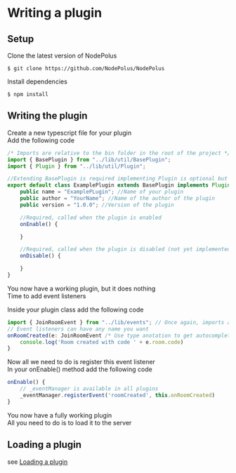 # Writing a plugin
## Setup
Clone the latest version of NodePolus
```shell
$ git clone https://github.com/NodePolus/NodePolus
```
Install dependencies
```shell
$ npm install
```
## Writing the plugin
Create a new typescript file for your plugin\
Add the following code
```typescript
/* Imports are relative to the bin folder in the root of the project */
import { BasePlugin } from "../lib/util/BasePlugin";
import { Plugin } from "../lib/util/Plugin";

//Extending BasePlugin is required implementing Plugin is optional but recommended
export default class ExamplePlugin extends BasePlugin implements Plugin {
    public name = "ExamplePLugin"; //Name of your plugin
    public author = "YourName"; //Name of the author of the plugin
    public version = "1.0.0"; //Version of the plugin

    //Required, called when the plugin is enabled
    onEnable() {

    }

    //Required, called when the plugin is disabled (not yet implemented)
    onDisable() {

    }
}
```
You now have a working plugin, but it does nothing\
Time to add event listeners

Inside your plugin class add the following code
```typescript
import { JoinRoomEvent } from "../lib/events"; // Once again, imports are relative to the bin directory
// Event listeners can have any name you want
onRoomCreated(e: JoinRoomEvent /* Use type anotation to get autocompletion for the event */) {
    console.log('Room created with code ' + e.room.code)
}
```
Now all we need to do is register this event listener\
In your onEnable() method add the following code
```typescript
onEnable() {
    // _eventManager is available in all plugins
    _eventManager.registerEvent('roomCreated', this.onRoomCreated)
}
```
You now have a fully working plugin\
All you need to do is to load it to the server

## Loading a plugin
see [Loading a plugin](LoadingAPlugin.md)